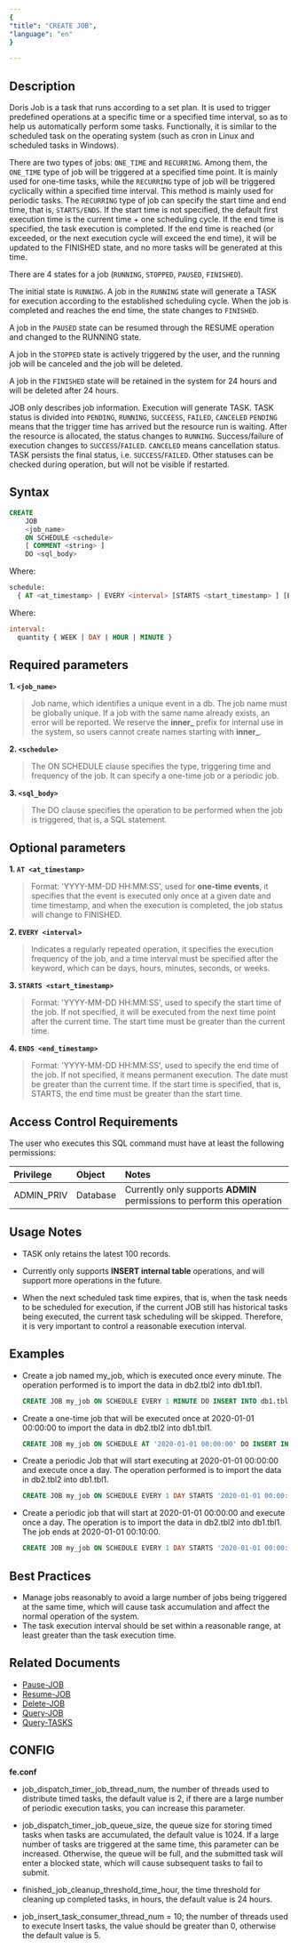 ```yaml
---
{
"title": "CREATE JOB",
"language": "en"
}

---
```


## Description

Doris Job is a task that runs according to a set plan. It is used to trigger predefined operations at a specific time or a specified time interval, so as to help us automatically perform some tasks. Functionally, it is similar to the scheduled task on the operating system (such as cron in Linux and scheduled tasks in Windows).

There are two types of jobs: `ONE_TIME` and `RECURRING`. Among them, the `ONE_TIME` type of job will be triggered at a specified time point. It is mainly used for one-time tasks, while the `RECURRING` type of job will be triggered cyclically within a specified time interval. This method is mainly used for periodic tasks.
The `RECURRING` type of job can specify the start time and end time, that is, `STARTS/ENDS`. If the start time is not specified, the default first execution time is the current time + one scheduling cycle. If the end time is specified, the task execution is completed. If the end time is reached (or exceeded, or the next execution cycle will exceed the end time), it will be updated to the FINISHED state, and no more tasks will be generated at this time.

There are 4 states for a job (`RUNNING`, `STOPPED`, `PAUSED`, `FINISHED`). 

The initial state is `RUNNING`. A job in the `RUNNING` state will generate a TASK for execution according to the established scheduling cycle. When the job is completed and reaches the end time, the state changes to `FINISHED`.

A job in the `PAUSED` state can be resumed through the RESUME operation and changed to the RUNNING state.

A job in the `STOPPED` state is actively triggered by the user, and the running job will be canceled and the job will be deleted.

A job in the `FINISHED` state will be retained in the system for 24 hours and will be deleted after 24 hours.

JOB only describes job information. Execution will generate TASK. TASK status is divided into `PENDING`, `RUNNING`, `SUCCEESS`, `FAILED`, `CANCELED`
`PENDING` means that the trigger time has arrived but the resource run is waiting. After the resource is allocated, the status changes to `RUNNING`. Success/failure of execution changes to `SUCCESS`/`FAILED`.
`CANCELED` means cancellation status. TASK persists the final status, i.e. `SUCCESS`/`FAILED`. Other statuses can be checked during operation, but will not be visible if restarted.

## Syntax

```sql
CREATE
    JOB  
    <job_name>
    ON SCHEDULE <schedule>
    [ COMMENT <string> ]
    DO <sql_body> 
```

Where:

```sql
schedule:
  { AT <at_timestamp> | EVERY <interval> [STARTS <start_timestamp> ] [ENDS <end_timestamp> ] }
```

Where:

```sql
interval:
  quantity { WEEK | DAY | HOUR | MINUTE }
```

## Required parameters

**1. `<job_name>`**
> Job name, which identifies a unique event in a db. The job name must be globally unique. If a job with the same name already exists, an error will be reported. We reserve the **inner_** prefix for internal use in the system, so users cannot create names starting with **inner_**.

**2. `<schedule>`**
> The ON SCHEDULE clause specifies the type, triggering time and frequency of the job. It can specify a one-time job or a periodic job.

**3. `<sql_body>`**
> The DO clause specifies the operation to be performed when the job is triggered, that is, a SQL statement.

## Optional parameters

**1. `AT <at_timestamp>`**
> Format: 'YYYY-MM-DD HH:MM:SS', used for **one-time events**, it specifies that the event is executed only once at a given date and time timestamp, and when the execution is completed, the job status will change to FINISHED.

**2. `EVERY <interval>`**
> Indicates a regularly repeated operation, it specifies the execution frequency of the job, and a time interval must be specified after the keyword, which can be days, hours, minutes, seconds, or weeks.

**3. `STARTS <start_timestamp>`**
> Format: 'YYYY-MM-DD HH:MM:SS', used to specify the start time of the job. If not specified, it will be executed from the next time point after the current time. The start time must be greater than the current time.

**4. `ENDS <end_timestamp>`**
> Format: 'YYYY-MM-DD HH:MM:SS', used to specify the end time of the job. If not specified, it means permanent execution. The date must be greater than the current time. If the start time is specified, that is, STARTS, the end time must be greater than the start time.

## Access Control Requirements

The user who executes this SQL command must have at least the following permissions:

| Privilege     | Object     | Notes                                                                   |
|:--------------|:-----------|:------------------------------------------------------------------------|
| ADMIN_PRIV    | Database   | Currently only supports **ADMIN** permissions to perform this operation |

## Usage Notes

- TASK only retains the latest 100 records.

- Currently only supports **INSERT internal table** operations, and will support more operations in the future.

- When the next scheduled task time expires, that is, when the task needs to be scheduled for execution, if the current JOB still has historical tasks being executed, the current task scheduling will be skipped. Therefore, it is very important to control a reasonable execution interval.

## Examples

- Create a job named my_job, which is executed once every minute. The operation performed is to import the data in db2.tbl2 into db1.tbl1.

  ```sql
  CREATE JOB my_job ON SCHEDULE EVERY 1 MINUTE DO INSERT INTO db1.tbl1 SELECT * FROM db2.tbl2;
  ```

- Create a one-time job that will be executed once at 2020-01-01 00:00:00 to import the data in db2.tbl2 into db1.tbl1.

  ```sql
  CREATE JOB my_job ON SCHEDULE AT '2020-01-01 00:00:00' DO INSERT INTO db1.tbl1 SELECT * FROM db2.tbl2;
  ```

- Create a periodic Job that will start executing at 2020-01-01 00:00:00 and execute once a day. The operation performed is to import the data in db2.tbl2 into db1.tbl1.

  ```sql
  CREATE JOB my_job ON SCHEDULE EVERY 1 DAY STARTS '2020-01-01 00:00:00' DO INSERT INTO db1.tbl1 SELECT * FROM db2.tbl2 WHERE create_time >= days_add(now(),-1);
  ```

- Create a periodic job that will start at 2020-01-01 00:00:00 and execute once a day. The operation is to import the data in db2.tbl2 into db1.tbl1. The job ends at 2020-01-01 00:10:00.

  ```sql
  CREATE JOB my_job ON SCHEDULE EVERY 1 DAY STARTS '2020-01-01 00:00:00' ENDS '2020-01-01 00:10:00' DO INSERT INTO db1.tbl1 SELECT * FROM db2.tbl2 create_time >= days_add(now(),-1);
  ```

## Best Practices

- Manage jobs reasonably to avoid a large number of jobs being triggered at the same time, which will cause task accumulation and affect the normal operation of the system.
- The task execution interval should be set within a reasonable range, at least greater than the task execution time.

## Related Documents

- [Pause-JOB](../job/PAUSE-JOB.md)
- [Resume-JOB](../job/RESUME-JOB.md)
- [Delete-JOB](../job/DROP-JOB.md)
- [Query-JOB](../../../sql-manual/sql-functions/table-valued-functions/jobs.md)
- [Query-TASKS](../../sql-functions/table-valued-functions/jobs.md)

## CONFIG

**fe.conf**

- job_dispatch_timer_job_thread_num, the number of threads used to distribute timed tasks, the default value is 2, if there are a large number of periodic execution tasks, you can increase this parameter.

- job_dispatch_timer_job_queue_size, the queue size for storing timed tasks when tasks are accumulated, the default value is 1024. If a large number of tasks are triggered at the same time, this parameter can be increased. Otherwise, the queue will be full, and the submitted task will enter a blocked state, which will cause subsequent tasks to fail to submit.

- finished_job_cleanup_threshold_time_hour, the time threshold for cleaning up completed tasks, in hours, the default value is 24 hours.

- job_insert_task_consumer_thread_num = 10; the number of threads used to execute Insert tasks, the value should be greater than 0, otherwise the default value is 5.